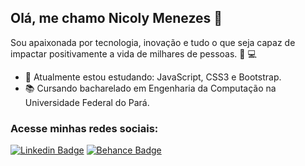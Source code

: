 ## Olá, me chamo Nicoly Menezes :wave:

 Sou apaixonada por tecnologia, inovação e tudo o que seja capaz de impactar positivamente a vida de milhares de pessoas.  :woman: :computer:

- :seedling: Atualmente estou estudando: JavaScript, CSS3 e Bootstrap.
- :books: Cursando bacharelado em Engenharia da Computação na Universidade Federal do Pará.

### Acesse minhas redes sociais:

[![Linkedin Badge](https://img.shields.io/badge/-LinkedIn-blue?style=flat-square&logo=Linkedin&logoColor=white&link=https://www.linkedin.com/in/nicoly-menezes/)](https://www.linkedin.com/in/nicoly-menezes/)
[![Behance Badge](https://img.shields.io/badge/-Behance-ff69b4?style=flat-square&logo=Behance&logoColor=white&link=https://www.behance.net/nicolymenezes)](https://www.behance.net/nicolymenezes)




